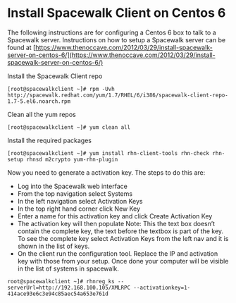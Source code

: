 # Install Spacewalk Client on Centos 6

The following instructions are for configuring a Centos 6 box to talk to a Spacewalk server. Instructions on how to setup a Spacewalk server can be found at [https://www.thenoccave.com/2012/03/29/install-spacewalk-server-on-centos-6/](https://www.thenoccave.com/2012/03/29/install-spacewalk-server-on-centos-6/)

Install the Spacewalk Client repo

```
[root@spacewalkclient ~]# rpm -Uvh http://spacewalk.redhat.com/yum/1.7/RHEL/6/i386/spacewalk-client-repo-1.7-5.el6.noarch.rpm
```

Clean all the yum repos

```
[root@spacewalkclient ~]# yum clean all
```

Install the required packages

```
[root@spacewalkclient ~]# yum install rhn-client-tools rhn-check rhn-setup rhnsd m2crypto yum-rhn-plugin
```

Now you need to generate a activation key. The steps to do this are:

- Log into the Spacewalk web interface
- From the top navigation select Systems
- In the left navigation select Activation Keys
- In the top right hand corner click New Key
- Enter a name for this activation key and click Create Activation Key
- The activation key will then populate Note: This the text box doesn’t contain the complete key, the text before the textbox is part of the key. To see the complete key select Activation Keys from the left nav and it is shown in the list of keys.
- On the client run the configuration tool. Replace the IP and activation key with those from your setup. Once done your computer will be visible in the list of systems in spacewalk.

```
root@spacewalkclient ~]# rhnreg_ks --serverUrl=http://192.168.100.105/XMLRPC --activationkey=1-414ace93e6c3e94c85aec54a653e761d
```
